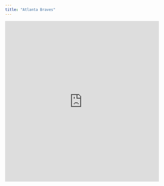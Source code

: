```yaml
---
title: "Atlanta Braves"
---
```


<iframe id="igraph" scrolling="no" style="border:none;" seamless="seamless" src="https://fancygama.github.io/ss_plots/ATL.html" height="525" width="100%"></iframe>